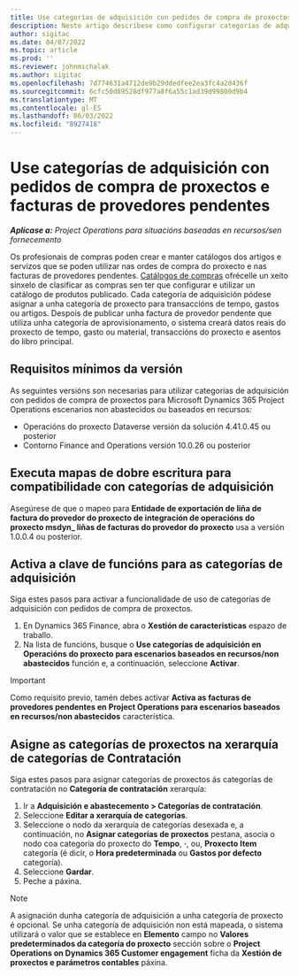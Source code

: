 ```yaml
---
title: Use categorías de adquisición con pedidos de compra de proxectos e facturas de provedores pendentes
description: Neste artigo descríbese como configurar categorías de adquisición que se poden usar con pedidos de compra de proxectos e facturas de provedores pendentes.
author: sigitac
ms.date: 04/07/2022
ms.topic: article
ms.prod: ''
ms.reviewer: johnmichalak
ms.author: sigitac
ms.openlocfilehash: 7d774631a4712de9b29ddedfee2ea3fc4a2d436f
ms.sourcegitcommit: 6cfc50d89528df977a8f6a55c1ad39d99800d9b4
ms.translationtype: MT
ms.contentlocale: gl-ES
ms.lasthandoff: 06/03/2022
ms.locfileid: "8927418"
---
```

# <a name="use-procurement-categories-with-project-purchase-orders-and-pending-vendor-invoices"></a>Use categorías de adquisición con pedidos de compra de proxectos e facturas de provedores pendentes

_**Aplícase a:** Project Operations para situacións baseadas en recursos/sen fornecemento_

Os profesionais de compras poden crear e manter catálogos dos artigos e servizos que se poden utilizar nas ordes de compra do proxecto e nas facturas de provedores pendentes. [Catálogos de compras](/dynamics365/supply-chain/procurement/procurement-catalogs) ofrécelle un xeito sinxelo de clasificar as compras sen ter que configurar e utilizar un catálogo de produtos publicado. Cada categoría de adquisición pódese asignar a unha categoría de proxecto para transaccións de tempo, gastos ou artigos. Despois de publicar unha factura de provedor pendente que utiliza unha categoría de aprovisionamento, o sistema creará datos reais do proxecto de tempo, gasto ou material, transaccións do proxecto e asentos do libro principal.

## <a name="minimum-version-requirements"></a>Requisitos mínimos da versión

As seguintes versións son necesarias para utilizar categorías de adquisición con pedidos de compra de proxectos para Microsoft Dynamics 365 Project Operations escenarios non abastecidos ou baseados en recursos:

- Operacións do proxecto Dataverse versión da solución 4.41.0.45 ou posterior
- Contorno Finance and Operations versión 10.0.26 ou posterior

## <a name="run-dual-write-maps-for-procurement-category-support"></a>Executa mapas de dobre escritura para compatibilidade con categorías de adquisición

Asegúrese de que o mapeo para **Entidade de exportación de liña de factura do provedor do proxecto de integración de operacións do proxecto msdyn\_ liñas de facturas do provedor do proxecto** usa a versión 1.0.0.4 ou posterior.

## <a name="enable-the-feature-key-for-procurement-categories"></a>Activa a clave de funcións para as categorías de adquisición

Siga estes pasos para activar a funcionalidade de uso de categorías de adquisición con pedidos de compra de proxectos.

1. En Dynamics 365 Finance, abra o **Xestión de características** espazo de traballo.
1. Na lista de funcións, busque o **Use categorías de adquisición en Operacións do proxecto para escenarios baseados en recursos/non abastecidos** función e, a continuación, seleccione **Activar**.

> [!IMPORTANT]
> Como requisito previo, tamén debes activar **Activa as facturas de provedores pendentes en Project Operations para escenarios baseados en recursos/non abastecidos** característica.

## <a name="map-project-categories-in-the-procurement-category-hierarchy"></a>Asigne as categorías de proxectos na xerarquía de categorías de Contratación

Siga estes pasos para asignar categorías de proxectos ás categorías de contratación no **Categoría de contratación** xerarquía:

1. Ir a **Adquisición e abastecemento \> Categorías de contratación**.
1. Seleccione **Editar a xerarquía de categorías**.
1. Seleccione o nodo da xerarquía de categorías desexada e, a continuación, no **Asignar categorías de proxectos** pestana, asocia o nodo coa categoría do proxecto do **Tempo**, **·**, ou, **Proxecto Item** categoría (é dicir, o **Hora predeterminada** ou **Gastos por defecto** categoría).
1. Seleccione **Gardar**.
1. Peche a páxina.

> [!NOTE]
> A asignación dunha categoría de adquisición a unha categoría de proxecto é opcional. Se unha categoría de adquisición non está mapeada, o sistema utilizará o valor que se establece en **Elemento** campo no **Valores predeterminados da categoría do proxecto** sección sobre o **Project Operations on Dynamics 365 Customer engagement** ficha da **Xestión de proxectos e parámetros contables** páxina.
